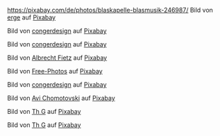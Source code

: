 

https://pixabay.com/de/photos/blaskapelle-blasmusik-246987/
Bild von <a href="https://pixabay.com/de/users/erge-129128/?utm_source=link-attribution&amp;utm_medium=referral&amp;utm_campaign=image&amp;utm_content=246987">erge</a> auf <a href="https://pixabay.com/de/?utm_source=link-attribution&amp;utm_medium=referral&amp;utm_campaign=image&amp;utm_content=246987">Pixabay</a>

Bild von <a href="https://pixabay.com/de/users/congerdesign-509903/?utm_source=link-attribution&amp;utm_medium=referral&amp;utm_campaign=image&amp;utm_content=1495108">congerdesign</a> auf <a href="https://pixabay.com/de/?utm_source=link-attribution&amp;utm_medium=referral&amp;utm_campaign=image&amp;utm_content=1495108">Pixabay</a>


Bild von <a href="https://pixabay.com/de/users/congerdesign-509903/?utm_source=link-attribution&amp;utm_medium=referral&amp;utm_campaign=image&amp;utm_content=3303811">congerdesign</a> auf <a href="https://pixabay.com/de/?utm_source=link-attribution&amp;utm_medium=referral&amp;utm_campaign=image&amp;utm_content=3303811">Pixabay</a>

Bild von <a href="https://pixabay.com/de/users/fietzfotos-6795508/?utm_source=link-attribution&amp;utm_medium=referral&amp;utm_campaign=image&amp;utm_content=4378414">Albrecht Fietz</a> auf <a href="https://pixabay.com/de/?utm_source=link-attribution&amp;utm_medium=referral&amp;utm_campaign=image&amp;utm_content=4378414">Pixabay</a>

Bild von <a href="https://pixabay.com/photos/?utm_source=link-attribution&amp;utm_medium=referral&amp;utm_campaign=image&amp;utm_content=691224">Free-Photos</a> auf <a href="https://pixabay.com/de/?utm_source=link-attribution&amp;utm_medium=referral&amp;utm_campaign=image&amp;utm_content=691224">Pixabay</a>

Bild von <a href="https://pixabay.com/de/users/congerdesign-509903/?utm_source=link-attribution&amp;utm_medium=referral&amp;utm_campaign=image&amp;utm_content=3883798">congerdesign</a> auf <a href="https://pixabay.com/de/?utm_source=link-attribution&amp;utm_medium=referral&amp;utm_campaign=image&amp;utm_content=3883798">Pixabay</a>

Bild von <a href="https://pixabay.com/de/users/avi_acl-5075433/?utm_source=link-attribution&amp;utm_medium=referral&amp;utm_campaign=image&amp;utm_content=2644761">Avi Chomotovski</a> auf <a href="https://pixabay.com/de/?utm_source=link-attribution&amp;utm_medium=referral&amp;utm_campaign=image&amp;utm_content=2644761">Pixabay</a>

Bild von <a href="https://pixabay.com/de/users/maxmann-665103/?utm_source=link-attribution&amp;utm_medium=referral&amp;utm_campaign=image&amp;utm_content=2779468">Th G</a> auf <a href="https://pixabay.com/de/?utm_source=link-attribution&amp;utm_medium=referral&amp;utm_campaign=image&amp;utm_content=2779468">Pixabay</a>

Bild von <a href="https://pixabay.com/de/users/maxmann-665103/?utm_source=link-attribution&amp;utm_medium=referral&amp;utm_campaign=image&amp;utm_content=1696016">Th G</a> auf <a href="https://pixabay.com/de/?utm_source=link-attribution&amp;utm_medium=referral&amp;utm_campaign=image&amp;utm_content=1696016">Pixabay</a>
